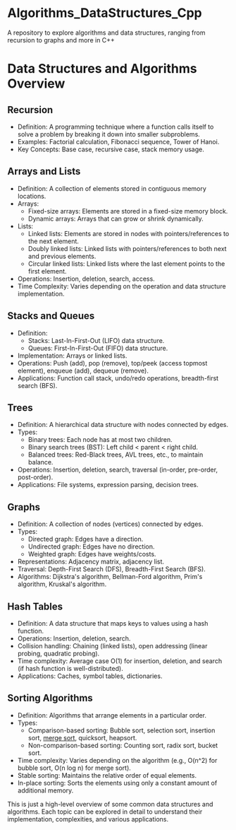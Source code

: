# Algorithms_DataStructures_Cpp
A repository to explore algorithms and data structures, ranging from recursion to graphs and more in C++


# Data Structures and Algorithms Overview

## Recursion
- Definition: A programming technique where a function calls itself to solve a problem by breaking it down into smaller subproblems.
- Examples: Factorial calculation, Fibonacci sequence, Tower of Hanoi.
- Key Concepts: Base case, recursive case, stack memory usage.

## Arrays and Lists
- Definition: A collection of elements stored in contiguous memory locations.
- Arrays:
  - Fixed-size arrays: Elements are stored in a fixed-size memory block.
  - Dynamic arrays: Arrays that can grow or shrink dynamically.
- Lists:
  - Linked lists: Elements are stored in nodes with pointers/references to the next element.
  - Doubly linked lists: Linked lists with pointers/references to both next and previous elements.
  - Circular linked lists: Linked lists where the last element points to the first element.
- Operations: Insertion, deletion, search, access.
- Time Complexity: Varies depending on the operation and data structure implementation.

## Stacks and Queues
- Definition:
  - Stacks: Last-In-First-Out (LIFO) data structure.
  - Queues: First-In-First-Out (FIFO) data structure.
- Implementation: Arrays or linked lists.
- Operations: Push (add), pop (remove), top/peek (access topmost element), enqueue (add), dequeue (remove).
- Applications: Function call stack, undo/redo operations, breadth-first search (BFS).

## Trees
- Definition: A hierarchical data structure with nodes connected by edges.
- Types:
  - Binary trees: Each node has at most two children.
  - Binary search trees (BST): Left child < parent < right child.
  - Balanced trees: Red-Black trees, AVL trees, etc., to maintain balance.
- Operations: Insertion, deletion, search, traversal (in-order, pre-order, post-order).
- Applications: File systems, expression parsing, decision trees.

## Graphs
- Definition: A collection of nodes (vertices) connected by edges.
- Types:
  - Directed graph: Edges have a direction.
  - Undirected graph: Edges have no direction.
  - Weighted graph: Edges have weights/costs.
- Representations: Adjacency matrix, adjacency list.
- Traversal: Depth-First Search (DFS), Breadth-First Search (BFS).
- Algorithms: Dijkstra's algorithm, Bellman-Ford algorithm, Prim's algorithm, Kruskal's algorithm.

## Hash Tables
- Definition: A data structure that maps keys to values using a hash function.
- Operations: Insertion, deletion, search.
- Collision handling: Chaining (linked lists), open addressing (linear probing, quadratic probing).
- Time complexity: Average case O(1) for insertion, deletion, and search (if hash function is well-distributed).
- Applications: Caches, symbol tables, dictionaries.

## Sorting Algorithms
- Definition: Algorithms that arrange elements in a particular order.
- Types:
  - Comparison-based sorting: Bubble sort, selection sort, insertion sort, [merge sort](./practice_01/mergesort.cpp), quicksort, heapsort.
  - Non-comparison-based sorting: Counting sort, radix sort, bucket sort.
- Time complexity: Varies depending on the algorithm (e.g., O(n^2) for bubble sort, O(n log n) for merge sort).
- Stable sorting: Maintains the relative order of equal elements.
- In-place sorting: Sorts the elements using only a constant amount of additional memory.

This is just a high-level overview of some common data structures and algorithms. Each topic can be explored in detail to understand their implementation, complexities, and various applications.
